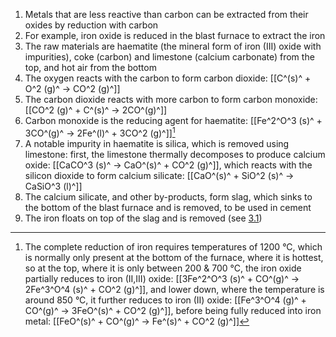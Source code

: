 1. Metals that are less reactive than carbon can be extracted from their oxides by reduction with carbon
2. For example, iron oxide is reduced in the blast furnace to extract the iron
3. The raw materials are haematite (the mineral form of iron (III) oxide with impurities), coke (carbon) and limestone (calcium carbonate) from the top, and hot air from the bottom
4. The oxygen reacts with the carbon to form carbon dioxide: [[C^(s)^ + O^2 (g)^ → CO^2 (g)^]]
5. The carbon dioxide reacts with more carbon to form carbon monoxide: [[CO^2 (g)^ + C^(s)^ → 2CO^(g)^]]
6. Carbon monoxide is the reducing agent for haematite: [[Fe^2^O^3 (s)^ + 3CO^(g)^ → 2Fe^(l)^ + 3CO^2 (g)^]][^partial]
7. A notable impurity in haematite is silica, which is removed using limestone: first, the limestone thermally decomposes to produce calcium oxide: [[CaCO^3 (s)^ → CaO^(s)^ + CO^2 (g)^]], which reacts with the silicon dioxide to form calcium silicate: [[CaO^(s)^ + SiO^2 (s)^ → CaSiO^3 (l)^]]
8. The calcium silicate, and other by-products, form slag, which sinks to the bottom of the blast furnace and is removed, to be used in cement
9. The iron floats on top of the slag and is removed (see [3.1](/gcse/chemistry/3/1/))



[^partial]: The complete reduction of iron requires temperatures of 1200 °C, which is normally only present at the bottom of the furnace, where it is hottest, so at the top, where it is only between 200 & 700 °C, the iron oxide partially reduces to iron (II,III) oxide: [[3Fe^2^O^3 (s)^ + CO^(g)^ → 2Fe^3^O^4 (s)^ + CO^2 (g)^]], and lower down, where the temperature is around 850 °C, it further reduces to iron (II) oxide: [[Fe^3^O^4 (g)^ + CO^(g)^ → 3FeO^(s)^ + CO^2 (g)^]], before being fully reduced into iron metal: [[FeO^(s)^ + CO^(g)^ → Fe^(s)^ + CO^2 (g)^]]
